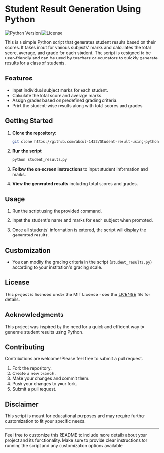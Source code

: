# Student Result Generation Using Python

![Python Version](https://img.shields.io/badge/Python-3.x-blue.svg)
![License](https://img.shields.io/badge/license-MIT-green.svg)

This is a simple Python script that generates student results based on their scores. It takes input for various subjects' marks and calculates the total score, average, and grade for each student. The script is designed to be user-friendly and can be used by teachers or educators to quickly generate results for a class of students.

## Features

- Input individual subject marks for each student.
- Calculate the total score and average marks.
- Assign grades based on predefined grading criteria.
- Print the student-wise results along with total scores and grades.

## Getting Started

1. **Clone the repository**:

   ```bash
   git clone https://github.com/abdul-1432/Student-result-using-python
   
2. **Run the script**:

   ```bash
   python student_results.py
   ```

3. **Follow the on-screen instructions** to input student information and marks.

4. **View the generated results** including total scores and grades.

## Usage

1. Run the script using the provided command.

2. Input the student's name and marks for each subject when prompted.

3. Once all students' information is entered, the script will display the generated results.

## Customization

- You can modify the grading criteria in the script (`student_results.py`) according to your institution's grading scale.

## License

This project is licensed under the MIT License - see the [LICENSE](LICENSE) file for details.

## Acknowledgments

This project was inspired by the need for a quick and efficient way to generate student results using Python.

## Contributing

Contributions are welcome! Please feel free to submit a pull request.

1. Fork the repository.
2. Create a new branch.
3. Make your changes and commit them.
4. Push your changes to your fork.
5. Submit a pull request.

## Disclaimer

This script is meant for educational purposes and may require further customization to fit your specific needs.

---

Feel free to customize this README to include more details about your project and its functionality. Make sure to provide clear instructions for running the script and any customization options available.
